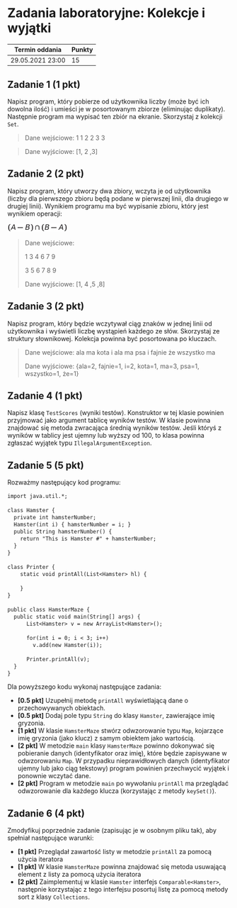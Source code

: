 # Zadania laboratoryjne: Kolekcje i wyjątki

| Termin oddania | Punkty     |
|----------------|:-----------|
| 29.05.2021 23:00    |    15      |

## Zadanie 1 (1 pkt)

Napisz program, który pobierze od użytkownika liczby (może być ich dowolna ilość) 
i umieści je w posortowanym zbiorze (eliminując duplikaty). 
Następnie program ma wypisać ten zbiór na ekranie. Skorzystaj z kolekcji `Set`.

> Dane wejściowe: 1 1 2 2 3 3

> Dane wyjściowe: [1, 2 ,3]


## Zadanie 2 (2 pkt)

Napisz program, który utworzy dwa zbiory, wczyta je od użytkownika 
(liczby dla pierwszego zbioru będą podane w pierwszej linii, dla drugiego w drugiej linii). 
Wynikiem programu ma być wypisanie zbioru, który jest wynikiem operacji:

![Operacja](./Tex2Img_1621081541.jpg)

>Dane wejściowe: 
> 
> 1 3 4 6 7 9
> 
> 3 5 6 7 8 9
> 
> Dane wyjściowe: [1, 4 ,5 ,8]

## Zadanie 3 (2 pkt)
Napisz program, który będzie wczytywał ciąg znaków w jednej linii od użytkownika 
i wyświetli liczbę wystąpień każdego ze słów. 
Skorzystaj ze struktury słownikowej. 
Kolekcja powinna być posortowana po kluczach.

>Dane wejściowe: ala ma kota i ala ma psa i fajnie że wszystko ma
>
> Dane wyjściowe: {ala=2, fajnie=1, i=2, kota=1, ma=3, psa=1, wszystko=1, że=1}


## Zadanie 4 (1 pkt)

Napisz klasę `TestScores` (wyniki testów). 
Konstruktor w tej klasie powinien przyjmować jako argument tablicę wyników testów. 
W klasie powinna znajdować się metoda zwracająca średnią wyników testów. 
Jeśli któryś z wyników w tablicy jest ujemny lub wyższy od 100, 
to klasa powinna zgłaszać wyjątek typu `IllegalArgumentException`.


## Zadanie 5 (5 pkt)

Rozważmy następujący kod programu:
```
import java.util.*;

class Hamster {
  private int hamsterNumber;
  Hamster(int i) { hamsterNumber = i; }
  public String hamsterNumber() {
    return "This is Hamster #" + hamsterNumber;
  }
}

class Printer {
    static void printAll(List<Hamster> hl) {

    }
}

public class HamsterMaze {
  public static void main(String[] args) {
      List<Hamster> v = new ArrayList<Hamster>();

      for(int i = 0; i < 3; i++)
	    v.add(new Hamster(i));
      
      Printer.printAll(v);
  }
}
```
Dla powyższego kodu wykonaj następujące zadania:
- **[0.5 pkt]** Uzupełnij metodę `printAll` wyświetlającą dane o przechowywanych obiektach.
- **[0.5 pkt]** Dodaj pole typu `String` do klasy `Hamster`, zawierające imię gryzonia.
- **[1 pkt]** W klasie `HamsterMaze` stwórz odwzorowanie typu `Map`, 
  kojarzące imię gryzonia (jako klucz) z samym obiektem jako wartością.
- **[2 pkt]** W metodzie `main` klasy `HamsterMaze` powinno dokonywać się pobieranie danych 
  (identyfikator oraz imię), które będzie zapisywane w odwzorowaniu `Map`. 
  W przypadku nieprawidłowych danych (identyfikator ujemny lub jako ciąg tekstowy) 
  program powinien przechwycić wyjątek i ponownie wczytać dane.
- **[2 pkt]** Program w metodzie `main` po wywołaniu `printAll` 
  ma przeglądać odwzorowanie dla każdego klucza (korzystając z metody `keySet()`).



## Zadanie 6 (4 pkt) 
Zmodyfikuj poprzednie zadanie (zapisując je w osobnym pliku tak), 
aby spełniał następujące warunki:
- **[1 pkt]** Przeglądał zawartość listy w metodzie `printAll` 
        za pomocą użycia iteratora
- **[1 pkt]** W klasie `HamsterMaze` powinna znajdować się metoda usuwającą 
  element z listy za pomocą użycia iteratora
- **[2 pkt]** Zaimplementuj w klasie `Hamster` interfejs `Comparable<Hamster>`, 
  następnie korzystając z tego interfejsu posortuj listę za pomocą 
  metody sort z klasy `Collections`.

